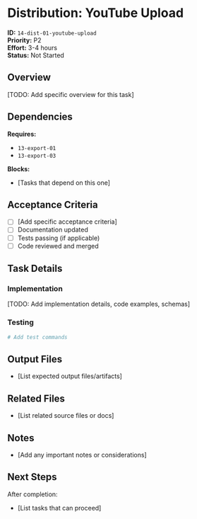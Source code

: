 # Distribution: YouTube Upload

**ID:** `14-dist-01-youtube-upload`  
**Priority:** P2  
**Effort:** 3-4 hours  
**Status:** Not Started

## Overview

[TODO: Add specific overview for this task]

## Dependencies

**Requires:**
- `13-export-01`
- `13-export-03`

**Blocks:**
- [Tasks that depend on this one]

## Acceptance Criteria

- [ ] [Add specific acceptance criteria]
- [ ] Documentation updated
- [ ] Tests passing (if applicable)
- [ ] Code reviewed and merged

## Task Details

### Implementation

[TODO: Add implementation details, code examples, schemas]

### Testing

```bash
# Add test commands
```

## Output Files

- [List expected output files/artifacts]

## Related Files

- [List related source files or docs]

## Notes

- [Add any important notes or considerations]

## Next Steps

After completion:
- [List tasks that can proceed]
